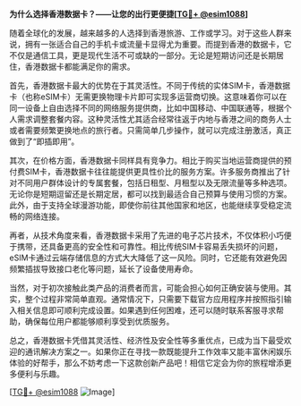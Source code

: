 **为什么选择香港数据卡？——让您的出行更便捷[[TG💪+ @esim1088](https://t.me/s/esim1088)]**

随着全球化的发展，越来越多的人选择到香港旅游、工作或学习。对于这些人群来说，拥有一张适合自己的手机卡或流量卡显得尤为重要。而提到香港的数据卡，它不仅是通信工具，更是现代生活不可或缺的一部分。无论是短期访问还是长期居住，香港数据卡都能满足你的需求。

首先，香港数据卡最大的优势在于其灵活性。不同于传统的实体SIM卡，香港数据卡（也称eSIM卡）无需更换物理卡片即可实现多运营商切换。这意味着你可以在同一设备上自由选择不同的网络服务提供商，比如中国移动、中国联通等，根据个人需求调整套餐内容。这种灵活性尤其适合经常往返于内地与香港之间的商务人士或者需要频繁更换地点的旅行者。只需简单几步操作，就可以完成注册激活，真正做到了“即插即用”。

其次，在价格方面，香港数据卡同样具有竞争力。相比于购买当地运营商提供的预付费SIM卡，香港数据卡往往能提供更具性价比的服务方案。许多服务商推出了针对不同用户群体设计的专属套餐，包括日租型、月租型以及无限流量等多种选项。无论你是短期逗留还是长期定居，都可以找到最适合自己预算与使用习惯的方案。此外，由于支持全球漫游功能，即使你前往其他国家和地区，也能继续享受稳定流畅的网络连接。

再者，从技术角度来看，香港数据卡采用了先进的电子芯片技术，不仅体积小巧便于携带，还具备更高的安全性和可靠性。相比传统SIM卡容易丢失损坏的问题，eSIM卡通过云端存储信息的方式大大降低了这一风险。同时，它还能有效避免因频繁插拔导致接口老化等问题，延长了设备使用寿命。

当然，对于初次接触此类产品的消费者而言，可能会担心如何正确安装与使用。其实，整个过程非常简单直观。通常情况下，只需要下载官方应用程序并按照指引输入相关信息即可顺利完成设置。如果遇到任何困难，还可以随时联系客服寻求帮助，确保每位用户都能够顺利享受到优质服务。

总之，香港数据卡凭借其灵活性、经济性及安全性等多重优点，已成为当下最受欢迎的通讯解决方案之一。如果你正在寻找一款既能提升工作效率又能丰富休闲娱乐体验的好帮手，那么不妨考虑一下这款创新产品吧！相信它定会为你的旅程增添更多便利与乐趣。

[[TG💪+ @esim1088](https://t.me/s/esim1088) ![Image](https://i.postimg.cc/4NQfJmqS/Snipaste-2025-05-13-00-14-12.png)]